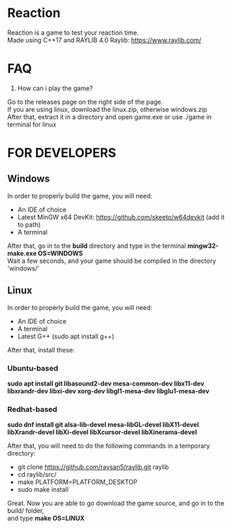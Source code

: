 # Reaction

Reaction is a game to test your reaction time.  
Made using C++17 and RAYLIB 4.0
Raylib: https://www.raylib.com/

# FAQ

1. How can i play the game?

Go to the releases page on the right side of the page.  
If you are using linux, download the linux.zip, otherwise windows.zip  
After that, extract it in a directory and open game.exe or use ./game in terminal for linux  

# FOR DEVELOPERS

## Windows

In order to properly build the game, you will need:

- An IDE of choice
- Latest MinGW x64 DevKit: https://github.com/skeeto/w64devkit (add it to path)
- A terminal

After that, go in to the **build** directory and type in the terminal **mingw32-make.exe OS=WINDOWS**  
Wait a few seconds, and your game should be compiled in the directory 'windows/'

## Linux

In order to properly build the game, you will need:

- An IDE of choice
- A terminal
- Latest G++ (sudo apt install g++)

After that, install these:

### Ubuntu-based

**sudo apt install git libasound2-dev mesa-common-dev libx11-dev libxrandr-dev libxi-dev xorg-dev libgl1-mesa-dev libglu1-mesa-dev**

### Redhat-based

**sudo dnf install git alsa-lib-devel mesa-libGL-devel libX11-devel libXrandr-devel libXi-devel libXcursor-devel libXinerama-devel**

After that, you will need to do the following commands in a temporary directory:

- git clone https://github.com/raysan5/raylib.git raylib
- cd raylib/src/
- make PLATFORM=PLATFORM_DESKTOP
- sudo make install

Great. Now you are able to go download the game source, and go in to the build/ folder,  
and type **make OS=LINUX**
